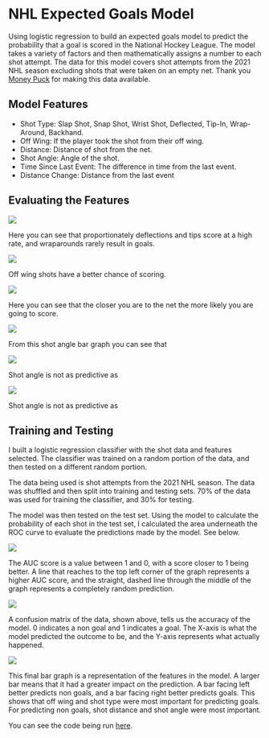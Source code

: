<h1>NHL Expected Goals Model</h1>
<p>Using logistic regression to build an expected goals model to predict the probability that a goal is scored in the National Hockey League. The model takes a variety of factors and then mathematically assigns a number to each shot attempt. The data for this model covers shot attempts from the 2021 NHL season excluding shots that were taken on an empty net. Thank you <a href = "moneypuck.com">Money Puck</a> for making this data available. </p>
<h2>Model Features</h2>
<ul>
    <li>Shot Type: Slap Shot, Snap Shot, Wrist Shot, Deflected, Tip-In, Wrap-Around, Backhand.</li>
    <li>Off Wing: If the player took the shot from their off wing.</li>
    <li>Distance: Distance of shot from the net.</li>
    <li>Shot Angle: Angle of the shot.</li>
    <li>Time Since Last Event: The difference in time from the last event.</li>
    <li>Distance Change: Distance from the last event</li>
</ul>
<h2>Evaluating the Features</h2>
<img src="shotType.png">
<p>Here you can see that proportionately deflections and tips score at a high rate, and wraparounds rarely result in goals.</p>
<img src="offWing.png">
<p>Off wing shots have a better chance of scoring.</p>
<img src="shotDistance.png">
<p>Here you can see that the closer you are to the net the more likely you are going to score.</p>
<img src="shotAngle.png">
<p>From this shot angle bar graph you can see that </p>
<img src="timeSince.png">
<p>Shot angle is not as predictive as </p>
<img src="distanceFrom.png">
<p>Shot angle is not as predictive as </p>
<h2>Training and Testing</h2>
<p>I built a logistic regression classifier with the shot data and features selected. The classifier was trained on a random portion of the data, and then tested on a different random portion. </p>
<p>The data being used is shot attempts from the 2021 NHL season. The data was shuffled and then split into training and testing sets. 70% of the data was used for training the classifier, and 30% for testing. </p>
<p>The model was then tested on the test set. Using the model to calculate the probability of each shot in the test set, I calculated the area underneath the ROC curve to evaluate the predictions made by the model. See below. </p>
<img src="ROC.png">
<p>The AUC score is a value between 1 and 0, with a score closer to 1 being better. A line that reaches to the top left corner of the graph represents a higher AUC score, and the straight, dashed line through the middle of the graph represents a completely random prediction.</p>
<img src="confusionMatrix.png">
<p>A confusion matrix of the data, shown above, tells us the accuracy of the model. 0 indicates a non goal and 1 indicates a goal. The X-axis is what the model predicted the outcome to be, and the Y-axis represents what actually happened.</p>
<img src="featureScore.png">
<p>This final bar graph is a representation of the features in the model. A larger bar means that it had a greater impact on the prediction. A bar facing left better predicts non goals, and a bar facing right better predicts goals. This shows that off wing and shot type were most important for predicting goals. For predicting non goals, shot distance and shot angle were most important.</p>
<p>You can see the code being run <a href="https://colab.research.google.com/drive/16V5SN0AYS3w-wqFWQSIGVMnPcS47bgw-?usp=sharing">here</a>.</p>
